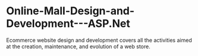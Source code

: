 # Online-Mall-Design-and-Development---ASP.Net
Ecommerce website design and development covers all the activities aimed at the creation, maintenance, and evolution of a web store.
